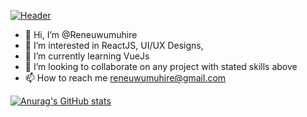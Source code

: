 [![Header](https://raw.githubusercontent.com/MartinHeinz/<Reneuwumuhire>/<Reneuwumuhire>/readme_header.png "Header")](https://reneuwumuhore.github.io/)

- 👋 Hi, I’m @Reneuwumuhire
- 👀 I’m interested in ReactJS, UI/UX Designs,
- 🌱 I’m currently learning VueJs
- 💞️ I’m looking to collaborate on any project with stated skills above
- 📫 How to reach me reneuwumuhire@gmail.com

<!---
Reneuwumuhire/Reneuwumuhire is a ✨ special ✨ repository because its `README.md` (this file) appears on your GitHub profile.
You can click the Preview link to take a look at your changes.
--->
[![Anurag's GitHub stats](https://github-readme-stats.vercel.app/api?username=Reneuwumuhire)](https://github.com/anuraghazra/github-readme-stats)

